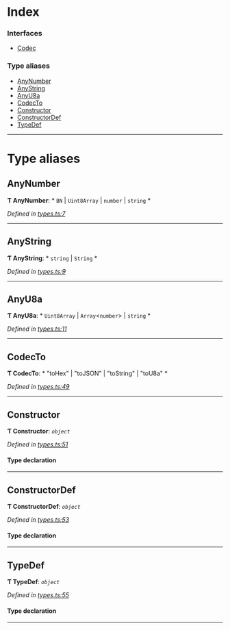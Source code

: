 

# Index

### Interfaces

* [Codec](../interfaces/_types_.codec.md)

### Type aliases

* [AnyNumber](_types_.md#anynumber)
* [AnyString](_types_.md#anystring)
* [AnyU8a](_types_.md#anyu8a)
* [CodecTo](_types_.md#codecto)
* [Constructor](_types_.md#constructor)
* [ConstructorDef](_types_.md#constructordef)
* [TypeDef](_types_.md#typedef)

---

# Type aliases

<a id="anynumber"></a>

##  AnyNumber

**Ƭ AnyNumber**: * `BN` &#124; `Uint8Array` &#124; `number` &#124; `string`
*

*Defined in [types.ts:7](https://github.com/polkadot-js/api/blob/33a4280/packages/types/src/types.ts#L7)*

___
<a id="anystring"></a>

##  AnyString

**Ƭ AnyString**: * `string` &#124; `String`
*

*Defined in [types.ts:9](https://github.com/polkadot-js/api/blob/33a4280/packages/types/src/types.ts#L9)*

___
<a id="anyu8a"></a>

##  AnyU8a

**Ƭ AnyU8a**: * `Uint8Array` &#124; `Array`<`number`> &#124; `string`
*

*Defined in [types.ts:11](https://github.com/polkadot-js/api/blob/33a4280/packages/types/src/types.ts#L11)*

___
<a id="codecto"></a>

##  CodecTo

**Ƭ CodecTo**: * "toHex" &#124; "toJSON" &#124; "toString" &#124; "toU8a"
*

*Defined in [types.ts:49](https://github.com/polkadot-js/api/blob/33a4280/packages/types/src/types.ts#L49)*

___
<a id="constructor"></a>

##  Constructor

**Ƭ Constructor**: *`object`*

*Defined in [types.ts:51](https://github.com/polkadot-js/api/blob/33a4280/packages/types/src/types.ts#L51)*

#### Type declaration

___
<a id="constructordef"></a>

##  ConstructorDef

**Ƭ ConstructorDef**: *`object`*

*Defined in [types.ts:53](https://github.com/polkadot-js/api/blob/33a4280/packages/types/src/types.ts#L53)*

#### Type declaration

[index: `string`]: [Constructor](_types_.md#constructor)<`T`>

___
<a id="typedef"></a>

##  TypeDef

**Ƭ TypeDef**: *`object`*

*Defined in [types.ts:55](https://github.com/polkadot-js/api/blob/33a4280/packages/types/src/types.ts#L55)*

#### Type declaration

[index: `string`]: [Codec](../interfaces/_types_.codec.md)

___

